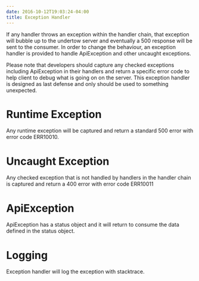 ```yaml
---
date: 2016-10-12T19:03:24-04:00
title: Exception Handler
---
```


If any handler throws an exception within the handler chain, that exception 
will bubble up to the undertow server and eventually a 500 response will be 
sent to the consumer. In order to change the behaviour, an exception handler 
is provided to handle ApiException and other uncaught exceptions.

Please note that developers should capture any checked exceptions including
ApiException in their handlers and return a specific error code to help client
to debug what is going on on the server. This exception handler is designed
as last defense and only should be used to something unexpected. 

# Runtime Exception

Any runtime exception will be captured and return a standard 500 error with 
error code ERR10010.

# Uncaught Exception

Any checked exception that is not handled by handlers in the handler chain 
is captured and return a 400 error with error code ERR10011

# ApiException

ApiException has a status object and it will return to consume the data defined 
in the status object.


# Logging

Exception handler will log the exception with stacktrace.